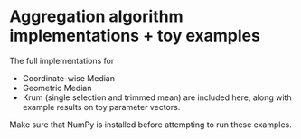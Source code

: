 # Aggregation algorithm implementations + toy examples

The full implementations for
- Coordinate-wise Median
- Geometric Median
- Krum (single selection and trimmed mean)
are included here, along with example results on toy parameter vectors.

Make sure that NumPy is installed before attempting to run these examples.